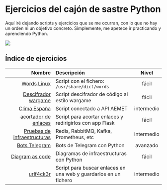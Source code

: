 # Ejercicios del cajón de sastre Python

Aquí iré dejando scripts y ejercicios que se me ocurran, con lo que no hay un orden ni un objetivo concreto. Simplemente, me apetece ir practicando y aprendiendo Python.

![](https://media.giphy.com/media/8nYVjqXNdZida/giphy.gif)

## Índice de ejercicios

|                                                   Nombre | Descripción                                                      |   Nivel    |
| -------------------------------------------------------: | :--------------------------------------------------------------- | :--------: |
|        [Words Linux](./01_scripts_words_linux/README.md) | Script con el fichero: `/usr/share/dict/words`                   |   fácil    |
| [Descifrador wargame](./02_scripts_descifrador_wargame/) | Script descifrador de código al estilo wargame                   |   fácil    |
|                              [Clima España](./03_clima/) | Script conectado a API AEMET                                     | intermedio |
|              [acortador de enlaces](./04_acortador_url/) | Script para acortar enlaces y redirigirlos con app Flask         |   fácil    |
| [Pruebas de infraestructuras](./05_infra_test/README.md) | Redis, RabbitMQ, Kafka, Prometheus, etc                          | intermedio |
|            [Bots Telegram](./06_bots_telegram/README.md) | Bots de Telegram con Python                                      |  avanzado  |
|       [Diagram as code](./07_diagrams_as_code/README.md) | Diagramas de infraestructuras con Python                         |   fácil    |
|                    [urlf4ck3r](./08_urlf4ck3r/README.md) | Script para buscar enlaces en una web y guardarlos en un fichero | intermedio |
